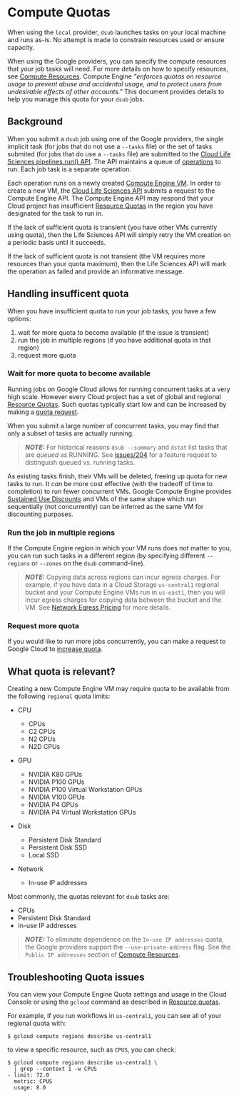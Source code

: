 # Compute Quotas

When using the `local` provider, `dsub` launches tasks on your local machine and runs
as-is. No attempt is made to constrain resources used or ensure capacity.

When using the Google providers, you can specify the compute resources that your job
tasks will need. For more details on how to specify resources, see
[Compute Resources](./compute_resources.md).
Compute Engine *"enforces quotas on resource usage to prevent abuse and
accidental usage, and to protect users from undesirable effects of other
accounts."*
This document provides details to help you manage this quota for your `dsub`
jobs.

## Background

When you submit a `dsub` job using one of the Google providers, the single
implicit task (for jobs that do not use a `--tasks` file) or the set of tasks
submited (for jobs that do use a `--tasks` file) are submitted to the
[Cloud Life Sciences pipelines.run() API](https://cloud.google.com/life-sciences/docs/reference/rest/v2beta/projects.locations.pipelines/run).
The API maintains a queue of
[operations](https://cloud.google.com/life-sciences/docs/reference/rest/v2beta/projects.locations.operations)
to run. Each job task is a separate operation.

Each operation runs on a newly created
[Compute Engine VM](https://cloud.google.com/compute/docs/instances).
In order to create a new VM, the
[Cloud Life Sciences API](https://cloud.google.com/life-sciences/docs/reference/rest)
submits a request to the Compute Engine API. The Compute Engine API may respond
that your Cloud project has insufficient
[Resource Quotas](https://cloud.google.com/docs/quota) in the region you
have designated for the task to run in.

If the lack of sufficient quota is transient (you have other VMs currently
using quota), then the Life Sciences API will simply retry the VM creation
on a periodic basis until it succeeds.

If the lack of sufficient quota is not transient (the VM requires more resources
than your quota maximum), then the Life Sciences API will mark the operation
as failed and provide an informative message.

## Handling insufficent quota

When you have insufficient quota to run your job tasks, you have a few options:

1. wait for more quota to become available (if the issue is transient)
2. run the job in multiple regions (if you have additional quota in that region)
3. request more quota

### Wait for more quota to become available

Running jobs on Google Cloud allows for running concurrent tasks at a very
high scale. However every Cloud project has a set of global and regional
[Resource Quotas](https://cloud.google.com/compute/quotas). Such quotas
typically start low and can be increased by making a
[quota request](https://cloud.google.com/docs/quota#managing_your_quota).

When you submit a large number of concurrent tasks, you may find that only
a subset of tasks are actually running.

> **_NOTE:_** For historical reasons `dsub --summary` and `dstat` list tasks
that are *queued* as RUNNING.
See [issues/204](https://github.com/DataBiosphere/dsub/issues/204)
for a feature request to distinguish queued vs. running tasks.

As existing tasks finish, their VMs will be deleted, freeing up quota for
new tasks to run. It *can* be more cost effective (with the tradeoff of time
to completion) to run fewer concurrent VMs. Google Compute Engine provides
[Sustained Use Discounts](https://cloud.google.com/compute/docs/sustained-use-discounts)
and VMs of the same shape which run sequentially (not concurrently) can be
inferred as the same VM for discounting purposes.

### Run the job in multiple regions

If the Compute Engine region in which your VM runs does not matter to you,
you can run such tasks in a different region (by specifying different
`--regions` or `--zones` on the `dsub` command-line).

> **_NOTE:_** Copying data across regions can incur egress charges.
For example, if you have data in a Cloud Storage `us-central1` regional bucket
and your Compute Engine VMs run in `us-east1`, then you will incur egress
charges for copying data between the bucket and the VM.
See [Network Egress Pricing](https://cloud.google.com/storage/pricing#network-pricing)
for more details.

### Request more quota

If you would like to run more jobs concurrently, you can make a request
to Google Cloud to
[increase quota](https://cloud.google.com/docs/quota#managing_your_quota).

## What quota is relevant?

Creating a new Compute Engine VM may require quota to be available from
the following `regional` quota limits:

- CPU
  - CPUs
  - C2 CPUs
  - N2 CPUs
  - N2D CPUs

- GPU
  - NVIDIA K80 GPUs
  - NVIDIA P100 GPUs
  - NVIDIA P100 Virtual Workstation GPUs
  - NVIDIA V100 GPUs
  - NVIDIA P4 GPUs
  - NVIDIA P4 Virtual Workstation GPUs

- Disk
  - Persistent Disk Standard
  - Persistent Disk SSD
  - Local SSD

- Network
  - In-use IP addresses

Most commonly, the quotas relevant for `dsub` tasks are:

  - CPUs
  - Persistent Disk Standard
  - In-use IP addresses


> **_NOTE:_** To eliminate dependence on the `In-use IP addresses` quota,
> the Google providers support the `--use-private-address` flag.
> See the `Public IP addresses` section of
> [Compute Resources](https://github.com/DataBiosphere/dsub/blob/master/docs/compute_resources.md).


## Troubleshooting Quota issues

You can view your Compute Engine Quota settings and usage in the Cloud Console
or using the `gcloud` command as described in
[Resource quotas](https://cloud.google.com/compute/quotas).

For example, if you run workflows in `us-central1`, you can see all of your
regional quota with:

```
$ gcloud compute regions describe us-central1
```

to view a specific resource, such as `CPUS`, you can check:

```
$ gcloud compute regions describe us-central1 \
  | grep --context 1 -w CPUS
- limit: 72.0
  metric: CPUS
  usage: 8.0
```
